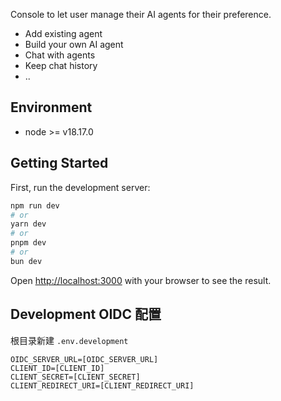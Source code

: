 Console to let user manage their AI agents for their preference.

- Add existing agent
- Build your own AI agent
- Chat with agents
- Keep chat history
- ..

## Environment

- node >= v18.17.0

## Getting Started

First, run the development server:

```bash
npm run dev
# or
yarn dev
# or
pnpm dev
# or
bun dev
```

Open <http://localhost:3000> with your browser to see the result.

## Development OIDC 配置

根目录新建 `.env.development`

```
OIDC_SERVER_URL=[OIDC_SERVER_URL]
CLIENT_ID=[CLIENT_ID]
CLIENT_SECRET=[CLIENT_SECRET]
CLIENT_REDIRECT_URI=[CLIENT_REDIRECT_URI]
```
